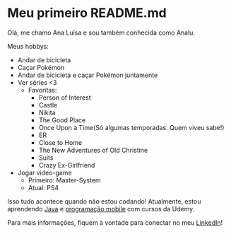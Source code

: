 # Meu primeiro README.md
Olá, me chamo Ana Luísa e sou também conhecida como Analu.

Meus hobbys:
- Andar de bicicleta
- Caçar Pokémon
- Andar de bicicleta e caçar Pokémon juntamente
- Ver séries <3
  - Favoritas:
    - Person of Interest
    - Castle
    - Nikita
    - The Good Place
    - Once Upon a Time(Só algumas temporadas. Quem viveu sabe!)
    - ER
    - Close to Home
    - The New Adventures of Old Christine
    - Suits
    - Crazy Ex-Girlfriend
- Jogar video-game
  - Primeiro: Master-System
  - Atual: PS4
  
Isso tudo acontece quando não estou codando!
Atualmente, estou aprendendo [Java](https://www.udemy.com/course/java-curso-completo/) e [programação mobile](https://www.udemy.com/course/curso-completo-do-desenvolvedor-android/) com cursos da Udemy.
  
Para mais informações, fiquem à vontade para conectar no meu [LinkedIn](https://www.linkedin.com/in/analudiastech/)!
